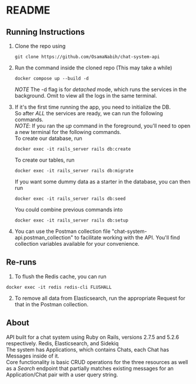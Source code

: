 # README

## Running Instructions

1. Clone the repo using

    ```
    git clone https://github.com/OsamaNabih/chat-system-api
    ```

2. Run the command inside the cloned repo (This may take a while)

    ```
    docker compose up --build -d
    ```

    *NOTE* The -d flag is for <em>detached</em> mode, which runs the services in the background. Omit to view all the logs in the same terminal.

3. If it's the first time running the app, you need to initialize the DB. <br>
    So after *ALL* the services are ready, we can run the following commands. <br>
    *NOTE*: If you ran the _up_ command in the foreground, you'll need to open a new terminal for the following commands. <br>
    To create our database, run
    ```
    docker exec -it rails_server rails db:create
    ```
    To create our tables, run
    ```
    docker exec -it rails_server rails db:migrate
    ```
    If you want some dummy data as a starter in the database, you can then run
    ```
    docker exec -it rails_server rails db:seed
    ```
    You could combine previous commands into
    ```
    docker exec -it rails_server rails db:setup
    ```

4. You can use the Postman collection file "chat-system-api.postman_collection" to facilitate working with the API. You'll find collection variables available for your convenience.

## Re-runs 
1. To flush the Redis cache, you can run
  ```
  docker exec -it redis redis-cli FLUSHALL
  ```
2. To remove all data from Elasticsearch, run the appropriate Request for that in the Postman collection.

## About

API built for a chat system using Ruby on Rails, versions 2.7.5 and 5.2.6 respectively. Redis, Elasticsearch, and Sidekiq <br>
The system has Applications, which contains Chats, each Chat has Messages inside of it. <br>
Core functionality is basic CRUD operations for the three resources as well as a _Search_ endpoint that partially matches existing messages for an Application/Chat pair with a user query string.

